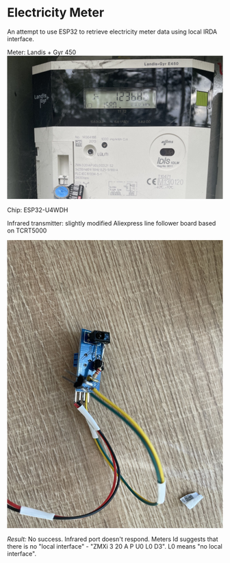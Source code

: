 # Electricity Meter
An attempt to use ESP32 to retrieve electricity meter data using local IRDA interface.

Meter: Landis + Gyr 450
![Alt text](docs/IMG_4881.jpg)

Chip: ESP32-U4WDH

Infrared transmitter: slightly modified Aliexpress line follower board based on TCRT5000  

![Alt text](docs/IMG_4901.jpg)

*Result:* No success. Infrared port doesn't respond. Meters Id suggests that there is no "local interface" - "ZMXi 3 20 A P U0 L0 D3". L0 means "no local interface".